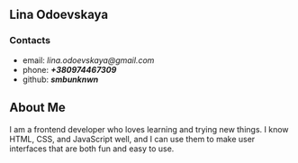 ## Lina Odoevskaya

### Contacts
* email: _lina.odoevskaya@gmail.com_
* phone: ___+380974467309___
* github: ___smbunknwn___

## About Me
I am a frontend developer who loves learning and trying new things. I know HTML, CSS, and JavaScript well, and I can use them to make user interfaces that are both fun and easy to use.